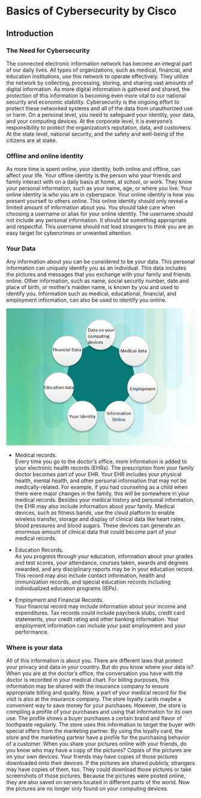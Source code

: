 # **Basics of Cybersecurity by Cisco** 

## **Introduction**

### The Need for Cybersecurity

The connected electronic information network has become an integral part of our daily lives. 
All types of organizations, such as medical, financial, and education institutions, 
use this network to operate effectively. 
They utilize the network by collecting, processing, storing, and sharing vast amounts of digital information.
As more digital information is gathered and shared, the protection of this information is becoming 
even more vital to our national security and economic stability.
Cybersecurity is the ongoing effort to protect these networked systems and all
of the data from unauthorized use or harm. 
On a personal level, you need to safeguard your identity, your data, and your computing devices. 
At the corporate level, it is everyone’s responsibility to protect the organization’s reputation, 
data, and customers. 
At the state level, national security, and the safety and well-being of the citizens are at stake.

### Offline and online identity

As more time is spent online, your identity, both online and offline, can affect your life. 
Your offline identity is the person who your friends and family interact with on a daily basis at home, 
at school, or work. They know your personal information, such as your name, age, or where you live. 
Your online identity is who you are in cyberspace. 
Your online identity is how you present yourself to others online. 
This online identity should only reveal a limited amount of information about you.
You should take care when choosing a username or alias for your online identity. 
The username should not include any personal information. 
It should be something appropriate and respectful. 
This username should not lead strangers to think you are an easy target for cybercrimes or unwanted attention.

### Your Data

Any information about you can be considered to be your data. 
This personal information can uniquely identify you as an individual. 
This data includes the pictures and messages that you exchange with your family and friends online. 
Other information, such as name, social security number, date and place of birth, or mother‘s maiden name, 
is known by you and used to identify you. Information such as medical, educational, financial, 
and employment information, can also be used to identify you online.

![Data_circle](data_medical_rec.png)

* Medical records.   
Every time you go to the doctor’s office, more information is added to your electronic health records (EHRs). 
The prescription from your family doctor becomes part of your EHR. Your EHR includes your physical health, 
mental health, and other personal information that may not be medically-related. For example, 
if you had counseling as a child when there were major changes in the family, 
this will be somewhere in your medical records. 
Besides your medical history and personal information, the EHR may also include information about your family.
Medical devices, such as fitness bands, use the cloud platform to enable wireless transfer, 
storage and display of clinical data like heart rates, blood pressures and blood sugars. 
These devices can generate an enormous amount of clinical data that could become part of your medical records.

* Education Records.    
As you progress through your education, information about your grades and test scores, your attendance, 
courses taken, awards and degrees rewarded, and any disciplinary reports may be in your education record. 
This record may also include contact information, health and immunization records, and special education 
records including individualized education programs (IEPs).

* Employment and Financial Records.    
Your financial record may include information about your income and expenditures. 
Tax records could include paycheck stubs, credit card statements, your credit rating and other 
banking information. Your employment information can include your past employment and your performance.

### Where is your data

All of this information is about you. There are different laws that protect your privacy 
and data in your country. But do you know where your data is?
When you are at the doctor’s office, the conversation you have with the doctor 
is recorded in your medical chart. 
For billing purposes, this information may be shared with the insurance company to ensure 
appropriate billing and quality. 
Now, a part of your medical record for the visit is also at the insurance company.
The store loyalty cards maybe a convenient way to save money for your purchases. 
However, the store is compiling a profile of your purchases and using that information for its own use. 
The profile shows a buyer purchases a certain brand and flavor of toothpaste regularly. 
The store uses this information to target the buyer with special offers from the marketing partner. 
By using the loyalty card, the store and the marketing partner have a profile for the purchasing 
behavior of a customer.
When you share your pictures online with your friends, do you know who may have a copy of the pictures? 
Copies of the pictures are on your own devices. 
Your friends may have copies of those pictures downloaded onto their devices. 
If the pictures are shared publicly, strangers may have copies of them, too. 
They could download those pictures or take screenshots of those pictures. 
Because the pictures were posted online, they are also saved on servers located in different 
parts of the world. Now the pictures are no longer only found on your computing devices.

